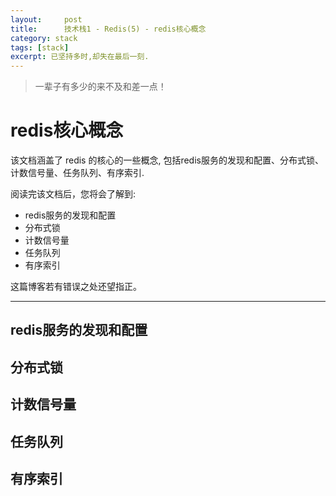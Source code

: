 ```yaml
---
layout:     post
title:      技术栈1 - Redis(5) - redis核心概念
category: stack
tags: [stack]
excerpt: 已坚持多时,却失在最后一刻.
---
```


> 一辈子有多少的来不及和差一点！

redis核心概念
=======

该文档涵盖了 redis 的核心的一些概念, 包括redis服务的发现和配置、分布式锁、计数信号量、任务队列、有序索引.

阅读完该文档后，您将会了解到:

* redis服务的发现和配置
* 分布式锁
* 计数信号量
* 任务队列
* 有序索引

这篇博客若有错误之处还望指正。

--------------------------------------------------------------------------------

redis服务的发现和配置
----------------------

分布式锁
----------

计数信号量
----------

任务队列
----------

有序索引
----------

